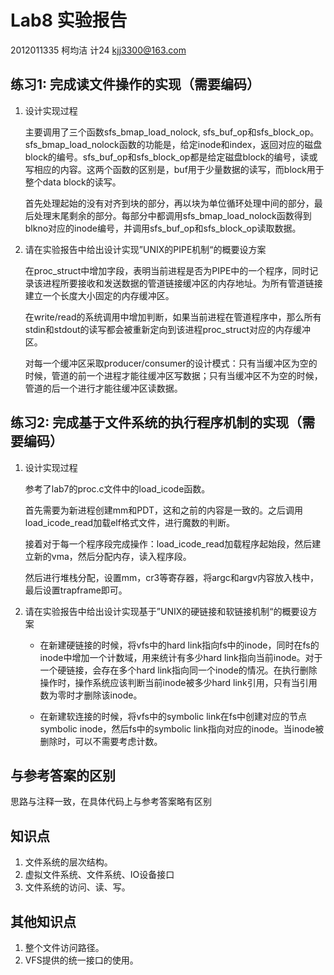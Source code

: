 # Lab8 实验报告

2012011335 柯均洁 计24 kjj3300@163.com

## 练习1: 完成读文件操作的实现（需要编码）

1. 设计实现过程


    主要调用了三个函数sfs_bmap_load_nolock, sfs_buf_op和sfs_block_op。sfs_bmap_load_nolock函数的功能是，给定inode和index，返回对应的磁盘block的编号。sfs_buf_op和sfs_block_op都是给定磁盘block的编号，读或写相应的内容。这两个函数的区别是，buf用于少量数据的读写，而block用于整个data block的读写。

    首先处理起始的没有对齐到块的部分，再以块为单位循环处理中间的部分，最后处理末尾剩余的部分。每部分中都调用sfs_bmap_load_nolock函数得到blkno对应的inode编号，并调用sfs_buf_op和sfs_block_op读取数据。

2. 请在实验报告中给出设计实现”UNIX的PIPE机制“的概要设方案

    在proc_struct中增加字段，表明当前进程是否为PIPE中的一个程序，同时记录该进程所要接收和发送数据的管道链接缓冲区的内存地址。为所有管道链接建立一个长度大小固定的内存缓冲区。

    在write/read的系统调用中增加判断，如果当前进程在管道程序中，那么所有stdin和stdout的读写都会被重新定向到该进程proc_struct对应的内存缓冲区。

    对每一个缓冲区采取producer/consumer的设计模式：只有当缓冲区为空的时候，管道的前一个进程才能往缓冲区写数据；只有当缓冲区不为空的时候，管道的后一个进行才能往缓冲区读数据。

## 练习2: 完成基于文件系统的执行程序机制的实现（需要编码）

1. 设计实现过程

    参考了lab7的proc.c文件中的load_icode函数。

    首先需要为新进程创建mm和PDT，这和之前的内容是一致的。之后调用load_icode_read加载elf格式文件，进行魔数的判断。

    接着对于每一个程序段完成操作：load_icode_read加载程序起始段，然后建立新的vma，然后分配内存，读入程序段。

    然后进行堆栈分配，设置mm，cr3等寄存器，将argc和argv内容放入栈中，最后设置trapframe即可。

2. 请在实验报告中给出设计实现基于”UNIX的硬链接和软链接机制“的概要设方案

    - 在新建硬链接的时候，将vfs中的hard link指向fs中的inode，同时在fs的inode中增加一个计数域，用来统计有多少hard link指向当前inode。对于一个硬链接，会存在多个hard link指向同一个inode的情况。在执行删除操作时，操作系统应该判断当前inode被多少hard link引用，只有当引用数为零时才删除该inode。

    - 在新建软连接的时候，将vfs中的symbolic link在fs中创建对应的节点symbolic inode，然后fs中的symbolic link指向对应的inode。当inode被删除时，可以不需要考虑计数。

## 与参考答案的区别

思路与注释一致，在具体代码上与参考答案略有区别

## 知识点

1. 文件系统的层次结构。
2. 虚拟文件系统、文件系统、IO设备接口
3. 文件系统的访问、读、写。

## 其他知识点

1.  整个文件访问路径。
2.  VFS提供的统一接口的使用。
